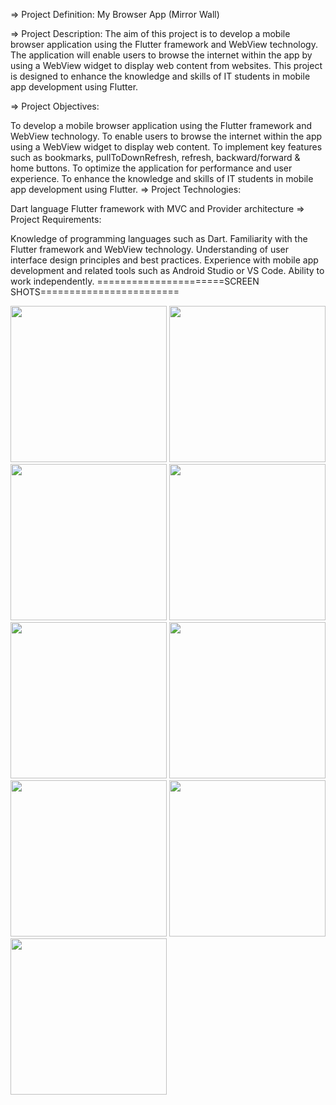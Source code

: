=> Project Definition: My Browser App (Mirror Wall)

=> Project Description: The aim of this project is to develop a mobile browser application using the Flutter framework and WebView technology. The application will enable users to browse the internet within the app by using a WebView widget to display web content from websites. This project is designed to enhance the knowledge and skills of IT students in mobile app development using Flutter.

=> Project Objectives:

To develop a mobile browser application using the Flutter framework and WebView technology.
To enable users to browse the internet within the app using a WebView widget to display web content.
To implement key features such as bookmarks, pullToDownRefresh, refresh, backward/forward & home buttons.
To optimize the application for performance and user experience.
To enhance the knowledge and skills of IT students in mobile app development using Flutter.
=> Project Technologies:

Dart language
Flutter framework with MVC and Provider architecture
=> Project Requirements:

Knowledge of programming languages such as Dart.
Familiarity with the Flutter framework and WebView technology.
Understanding of user interface design principles and best practices.
Experience with mobile app development and related tools such as Android Studio or VS Code.
Ability to work independently.
======================SCREEN SHOTS========================


<img src="https://github.com/krish-radadiya/browser_app/assets/113992828/d653f836-1dd9-44da-b901-a03a480d988d" width=250>
<img src="https://github.com/krish-radadiya/browser_app/assets/113992828/2f127870-46ed-4153-add8-3186d487d8e6" width=250>
<img src="https://github.com/krish-radadiya/browser_app/assets/113992828/1a7bbe61-509f-431e-8860-aa10041992ff" width=250>
<img src="https://github.com/krish-radadiya/browser_app/assets/113992828/83590fa8-96b9-4e9e-93c8-8845c2a4e15a" width=250>
<img src="https://github.com/krish-radadiya/browser_app/assets/113992828/c6760864-19f5-40d6-90f9-596cd6f80b06" width=250>
<img src="https://github.com/krish-radadiya/browser_app/assets/113992828/b3c99995-8499-42fc-916d-a00521212e4e" width=250>
<img src="https://github.com/krish-radadiya/browser_app/assets/113992828/7f2ade4d-5015-4d53-96d5-164332f0c511" width=250>
<img src="https://github.com/krish-radadiya/browser_app/assets/113992828/8e5aa4b8-313e-4c94-b6a5-790fde126049" width=250>
<img src="https://github.com/krish-radadiya/browser_app/assets/113992828/ec9defb7-ddc3-481f-b257-a4dcb1294518" width=250>






















